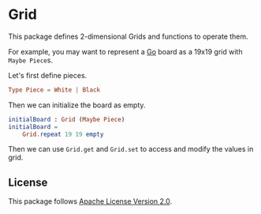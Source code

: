 # Grid
This package defines 2-dimensional Grids and functions to operate them.

For example, you may want to represent a [Go](https://en.wikipedia.org/wiki/Go_(game)) board as a 19x19 grid with `Maybe Piece`s.

Let's first define pieces.

``` elm
Type Piece = White | Black
```

Then we can initialize the board as empty.

``` elm
initialBoard : Grid (Maybe Piece)
initialBoard =
    Grid.repeat 19 19 empty
```

Then we can use `Grid.get` and `Grid.set` to access and modify the values in grid.

## License
This package follows [Apache License Version 2.0](LICENSE).
